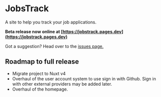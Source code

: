 # JobsTrack

A site to help you track your job applications.

**Beta release now online at [https://jobstrack.pages.dev](https://jobstrack.pages.dev)**

Got a suggestion? Head over to the [issues page.](https://github.com/max8539/jobstrack/issues)

## Roadmap to full release

- Migrate project to Nuxt v4
- Overhaul of the user account system to use sign in with Github. Sign in with other external providers may be added later.
- Overhaul of the homepage.

